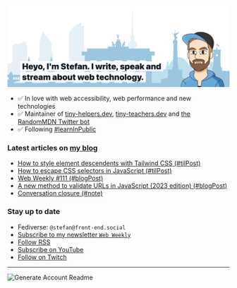 <img alt="Heyo, I'm Stefan. I write and speak about web technology." src="https://raw.githubusercontent.com/stefanjudis/stefanjudis/main/screenshot.png">

- ✅ In love with web accessibility, web performance and new technologies
- ✅ Maintainer of [tiny-helpers.dev](https://tiny-helpers.dev), [tiny-teachers.dev](https://tiny-teachers.dev/) and [the RandomMDN Twitter bot](https://twitter.com/randomMDN)
- ✅ Following [#learnInPublic](https://www.stefanjudis.com/today-i-learned/)
### Latest articles on [my blog](https://www.stefanjudis.com)

<!-- BLOG-POST-LIST:START -->
- [How to style element descendents with Tailwind CSS &lpar;#tilPost&rpar;](https://www.stefanjudis.com/today-i-learned/how-to-style-element-descendents-with-tailwind-css/)
- [How to escape CSS selectors in JavaScript &lpar;#tilPost&rpar;](https://www.stefanjudis.com/today-i-learned/how-to-escape-css-selectors-in-javascript/)
- [Web Weekly #111 &lpar;#blogPost&rpar;](https://www.stefanjudis.com/blog/web-weekly-111/)
- [A new method to validate URLs in JavaScript &lpar;2023 edition&rpar; &lpar;#blogPost&rpar;](https://www.stefanjudis.com/blog/validate-urls-in-javascript/)
- [Conversation closure &lpar;#note&rpar;](https://www.stefanjudis.com/notes/conversation-closure/)
<!-- BLOG-POST-LIST:END -->

### Stay up to date

- Fediverse: `@stefan@front-end.social`
- [Subscribe to my newsletter `Web Weekly`](https://webweekly.email/)
- [Follow RSS](https://www.stefanjudis.com/feeds/)
- [Subscribe on YouTube](https://youtube.com/c/stefanjudis)
- [Follow on Twitch](https://www.twitch.tv/stefanjudis)

---

![Generate Account Readme](https://github.com/stefanjudis/stefanjudis/workflows/Generate%20Account%20Readme/badge.svg)
